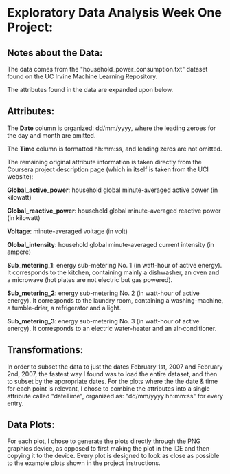Exploratory Data Analysis Week One Project:
===========================================

Notes about the Data:
------------------

The data comes from the "household\_power\_consumption.txt" dataset found on the UC Irvine Machine Learning Repository.

The attributes found in the data are expanded upon below.

Attributes:
----------

The **Date** column is organized: dd/mm/yyyy, where the leading zeroes for the day and month are omitted.

The **Time** column is formatted hh:mm:ss, and leading zeros are not omitted.

The remaining original attribute information is taken directly from the Coursera project description page (which in itself is taken from the UCI website):

**Global_active_power**: household global minute-averaged active power (in kilowatt)

**Global_reactive_power**: household global minute-averaged reactive power (in kilowatt)

**Voltage**: minute-averaged voltage (in volt)

**Global_intensity**: household global minute-averaged current intensity (in ampere)

**Sub_metering_1**: energy sub-metering No. 1 (in watt-hour of active energy). It corresponds to the kitchen, containing mainly a dishwasher, an oven and a microwave (hot plates are not electric but gas powered).

**Sub_metering_2**: energy sub-metering No. 2 (in watt-hour of active energy). It corresponds to the laundry room, containing a washing-machine, a tumble-drier, a refrigerator and a light.

**Sub_metering_3**: energy sub-metering No. 3 (in watt-hour of active energy). It corresponds to an electric water-heater and an air-conditioner.

Transformations:
---------------

In order to subset the data to just the dates February 1st, 2007 and February 2nd, 2007, the fastest way I found was to load the entire dataset, and then to subset by the appropriate dates. For the plots where the the date & time for each point is relevant, I chose to combine the attributes into a single attribute called "dateTime", organized as: "dd/mm/yyyy hh:mm:ss" for every entry.

Data Plots:
----------

For each plot, I chose to generate the plots directly through the PNG graphics device, as opposed to first making the plot in the IDE and then copying it to the device. Every plot is designed to look as close as possible to the example plots shown in the project instructions.

